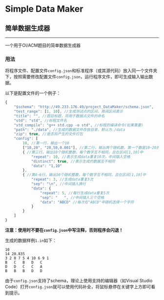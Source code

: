# Simple Data Maker
## 简单数据生成器
----------------

一个用于OI/ACM题目的简单数据生成器

### 用法
将程序文件、配置文件`config.json`和标准程序（或其源代码）放入同一个文件夹下，按照需要修改配置文件`config.json`，运行程序文件，即可生成输入输出数据。

以下是配置文件的一个例子：
```js
{
    "$schema": "http://49.233.176.49/project_DataMaker/schema.json",
    "test_range": [1, 10], //生成测试点的区间，用闭区间表示
    "title": "", //题目标题，将用于数据点文件的命名
    "std": "std", //标程文件名
    "std_compile": "g++ std.cpp -o std", //标程的编译命令(如果需要)
    "path": "./data", //生成的数据文件存放目录，默认为./data
    "zip": true, //是否将产生的文件打包
    "config": [
        10, //第一行，输出一个10
        ["10,20", "20,50,0.001"], //第二行，输出两个随机数，第一个数是10~20的整数，第二个是20~50且精度为0.001的浮点数
        { //第三行，输出10个随机整数，每个数字互不相同，且在区间[1,10]中
            "repeat": 10, //表示生成data重复10次，中间插入空格
            "distinct": true, //表示生成的数据互不相同
            "data": "1,10"
        },
        { //第4~6行，输出10个随机整数，每个数字互不相同，且在区间[1,10]中
            "repeat": 3, //生成data重复3次
            "sep": "\n", //中间插入换行
            "data": {
                "repeat": 5, //每行生成data重复5次
                "sep": "   ", //中间插入三个空格
                "data": "ABCD" //每次在"ABCD"中随机选择一个字符
            }
        }
    ]
}
```
**注意：使用时不要在`config.json`中写注释，否则程序会闪退！**

生成的数据样例`1.in`如下：
```
10
14 20.835
3 2 8 7 5 4 10 6 9 1 
B   C   B   D   C   
D   D   C   C   A   
B   B   B   D   D
```

由于`config.json`支持了schema，理论上使用支持的编辑器（如Visual Studio Code）打开`config.json`就可以使用代码补全，将鼠标悬停在关键字上方即可看到提示。